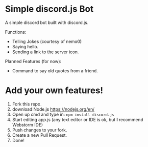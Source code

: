 # Simple discord.js Bot

A simple discord bot built with discord.js.

Functions:

- Telling Jokes (courtesy of nemo0)
- Saying hello.
- Sending a link to the server icon.

Planned Features (for now):

- Command to say old quotes from a friend. 


# Add your own features!
1. Fork this repo.
2. download Node.js https://nodejs.org/en/
3. Open up cmd and type in: ``npm install discord.js``
4. Start editing app.js (any text editor or IDE is ok, but I recommend Webstorm IDE)
5. Push changes to your fork.
6. Create a new Pull Request.
7. Done!
